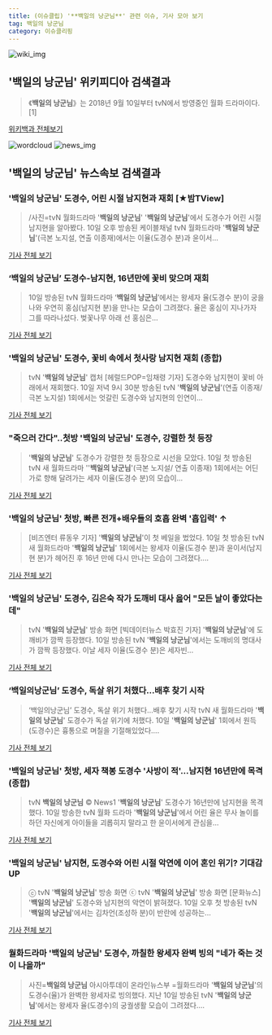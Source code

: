 ```yaml
---
title: (이슈클립) '**백일의 낭군님**' 관련 이슈, 기사 모아 보기
tag: 백일의 낭군님
category: 이슈클리핑
---
```

![wiki_img](https://user-images.githubusercontent.com/42597476/44503234-41136a80-a6d0-11e8-9071-6fc6418eafe4.png)
## **'**백일의 낭군님**'** 위키피디아 검색결과
>《**백일의 낭군님**》는 2018년 9월 10일부터 tvN에서 방영중인 월화 드라마이다.[1]

<a href="https://ko.wikipedia.org/wiki/백일의 낭군님" target="_blank">위키백과 전체보기</a>

![wordcloud](https://s3.ap-northeast-2.amazonaws.com/lyrics101-wordcloud/2018-09-11-1536599693.png)
![news_img](https://user-images.githubusercontent.com/42597476/44507050-1206f400-a6e4-11e8-8d98-7ffbfebb353f.png)
## **'**백일의 낭군님**'** 뉴스속보 검색결과
### '**백일의 낭군님**' 도경수, 어린 시절 남지현과 재회 [★밤TView]

>/사진=tvN 월화드라마 '**백일의 낭군님**' '**백일의 낭군님**'에서 도경수가 어린 시절 남지현을 알아봤다. 10일 오후 방송된 케이블채널 tvN 월화드라마 '**백일의 낭군님**'(극본 노지설, 연출 이종재)에서는 이율(도경수 분)과 윤이서...

<a href="http://star.mt.co.kr/stview.php?no=2018091020024053624" target="_blank">기사 전체 보기</a>

### ‘**백일의 낭군님**’ 도경수-남지현, 16년만에 꽃비 맞으며 재회

>10일 방송된 tvN 월화드라마 ‘**백일의 낭군님**’에서는 왕세자 율(도경수 분)이 궁을 나와 우연히 홍심(남지현 분)을 만나는 모습이 그려졌다. 율은 홍심이 지나가자 그를 따라나섰다. 벚꽃나무 아래 선 홍심은...

<a href="http://www.sedaily.com/NewsView/1S4L0Z3S34" target="_blank">기사 전체 보기</a>

### '**백일의 낭군님**' 도경수, 꽃비 속에서 첫사랑 남지현 재회 (종합)

>tvN '**백일의 낭군님**' 캡처 [헤럴드POP=임채령 기자] 도경수와 남지현이 꽃비 아래에서 재회했다. 10일 저녁 9시 30분 방송된 tvN '**백일의 낭군님**'(연출 이종재/극본 노지설) 1회에서는 엇갈린 도경수와 남지현의 인연이...

<a href="http://biz.heraldcorp.com/view.php?ud=201809102228316902339_1" target="_blank">기사 전체 보기</a>

### "죽으러 간다"..첫방 '**백일의 낭군님**' 도경수, 강렬한 첫 등장

> '**백일의 낭군님**' 도경수가 강렬한 첫 등장으로 시선을 모았다. 10일 첫 방송된 tvN 새 월화드라마 ''**백일의 낭군님**'(극본 노지설/ 연출 이종재) 1회에서는 어딘가로 향해 달려가는 세자 이율(도경수 분)의 모습이...

<a href="http://www.osen.co.kr/article/G1110986559" target="_blank">기사 전체 보기</a>

### '**백일의 낭군님**' 첫방, 빠른 전개+배우들의 호흡 완벽 '흡입력' ↑

>[비즈엔터 류동우 기자] '**백일의 낭군님**'이 첫 베일을 벘었다. 10일 첫 방송된 tvN 새 월화드라마 '**백일의 낭군님**' 1회에서는 왕세자 이율(도경수 분)과 윤이서(남지현 분)가 헤어진 후 16년 만에 다시 만나는 모습이 그려졌다....

<a href="http://enter.etoday.co.kr/view/news_view.php?varAtcId=150174" target="_blank">기사 전체 보기</a>

### '**백일의 낭군님**' 도경수, 김은숙 작가 도깨비 대사 읊어 "모든 날이 좋았다는데"

>tvN '**백일의 낭군님**' 방송 화면 [빅데이터뉴스 박효진 기자] '**백일의 낭군님**'에 도깨비가 깜짝 등장했다. 10일 방송된 tvN '**백일의 낭군님**'에서는 도깨비의 명대사가 깜짝 등장했다. 이날 세자 이율(도경수 분)은 세자빈...

<a href="http://www.thebigdata.co.kr/view.php?ud=201809110048007154d474ea8690_23" target="_blank">기사 전체 보기</a>

### ‘백일의낭군님’ 도경수, 독살 위기 처했다…배후 찾기 시작

>‘백일의낭군님’ 도경수, 독살 위기 처했다…배후 찾기 시작 tvN 새 월화드라마 '**백일의 낭군님**' 도경수가 독살 위기에 처했다. 10일 '**백일의 낭군님**' 1회에서 원득(도경수)은 흉통으로 며칠을 기절해있었다....

<a href="http://sports.donga.com/3/all/20180910/91922083/2" target="_blank">기사 전체 보기</a>

### '**백일의 낭군님**' 첫방, 세자 책봉 도경수 '사방이 적'…남지현 16년만에 목격(종합)

>tvN **백일의 낭군님** © News1 '**백일의 낭군님**' 도경수가 16년만에 남지현을 목격했다. 10일 방송한 tvN 월화 드라마 '**백일의 낭군님**'에서 어린 율은 무사 놀이를 하던 자신에게 아이들을 괴롭히지 말라고 한 윤이서에게 관심을...

<a href="http://news1.kr/articles/?3422775" target="_blank">기사 전체 보기</a>

### '**백일의 낭군님**' 남지현, 도경수와 어린 시절 악연에 이어 혼인 위기? 기대감 UP

>ⓒ tvN '**백일의 낭군님**' 방송 화면 ⓒ tvN '**백일의 낭군님**' 방송 화면 [문화뉴스] '**백일의 낭군님**' 도경수와 남지현의 악연이 밝혀졌다. 10일 오후 첫 방송된 tvN '**백일의 낭군님**'에서는 김차언(조성하 분)이 반란에 성공하는...

<a href="http://www.munhwanews.com/news/articleView.html?idxno=150263" target="_blank">기사 전체 보기</a>

### 월화드라마 '**백일의 낭군님**' 도경수, 까칠한 왕세자 완벽 빙의 "네가 죽는 것이 나을까"

>사진=**백일의 낭군님** 아시아투데이 온라인뉴스부 =월화드라마 '**백일의 낭군님**'의 도경수(율)가 완벽한 왕세자로 빙의했다. 지난 10일 방송된 tvN '**백일의 낭군님**'에서는 왕세자 율(도경수)의 궁궐생활 모습이 그려졌다....

<a href="http://www.asiatoday.co.kr/view.php?key=20180911000106098" target="_blank">기사 전체 보기</a>


